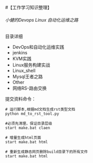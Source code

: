 #【工作学习知识整理】

###### 小健的Devops Linux 自动化运维之路


目录详细

+ DevOps和自动化运维实践
+ jenkins
+ KVM实践
+ Linux服务构建实战
+ Linux_shell
+ Mysql王者之路
+ Other
+ 网络RS-路由交换





提交资料命令：
```
# 运行脚本,根据md文档生成rst类型文档
python md_to_rst_tool.py 

#必须先清理，保证目录层级
start make.bat claen	

# 增量生成html页面	
start make.bat html

# 重新生成静态网页删除build目录下的所有文件
start make.bat html
```

